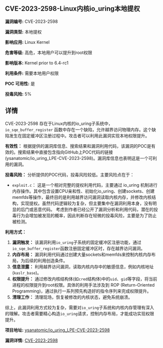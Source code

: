 ## CVE-2023-2598-Linux内核io_uring本地提权

**漏洞编号:** CVE-2023-2598

**漏洞类型:** 本地提权

**影响应用:** Linux Kernel

**危害等级:** 高危，本地用户可以提升到root权限

**影响版本:** Kernel prior to 6.4-rc1

**利用条件:** 需要本地用户权限

**POC 可用性:** 是

**投毒风险:** 5%

## 详情

CVE-2023-2598 存在于Linux内核的io_uring子系统中，`io_sqe_buffer_register` 函数中存在一个缺陷，允许越界访问物理内存。这个缺陷发生在固定缓冲区注册过程中。攻击者可以利用此漏洞实现本地权限提升。

**有效性：**
根据提供的漏洞库信息、搜索结果和漏洞利用代码，该漏洞的POC是有效的。搜索结果中直接包含指向GitHub上POC代码的链接 (ysanatomic/io_uring_LPE-CVE-2023-2598)。漏洞库信息也表明这是一个可利用的漏洞。

**投毒风险：**
分析提供的POC代码，投毒风险较低。主要风险点在于：
*   `exploit.c`： 这是一个相对完整的提权利用代码，主要通过 io_uring 机制进行内存操作。其中包含设置CPU亲和性、初始化io_uring、创建sockets、创建memfds等操作，最终目的是利用越界访问漏洞读取内核内存，并修改内核结构，实现提权。虽然代码逻辑较为复杂，但主要集中在漏洞利用本身，没有明显的后门或恶意代码。
考虑到作者已经公开了漏洞分析和利用代码，潜在的投毒行为会增加被发现的概率，因此判断存在轻微的投毒风险，主要是为了防止被检测。

**利用方式：**
1.  **漏洞触发：** 该漏洞利用`io_uring`子系统的固定缓冲区注册功能，通过`io_sqe_buffer_register`函数注册固定缓冲区时，存在越界访问漏洞。
2.  **内存布局：** 漏洞利用代码通过创建大量sockets和memfds来控制内核内存布局，为后续的利用创造条件。
3.  **信息泄露：** 利用越界访问漏洞，读取内核内存中的敏感信息，例如内核地址(`kaslr_base`)。
4.  **权限提升：** 通过修改内核结构体(如`cred`结构体)中的`uid`、`gid`等字段，将当前进程的权限提升到root权限。具体的利用手法涉及到 ROP (Return-Oriented Programming)，通过执行一系列预先构造好的指令序列来完成权限提升。
5.  **清理工作：** 清理现场，恢复被修改的内核状态，避免系统崩溃。

综上，此漏洞利用方式较为复杂，需要对`io_uring`子系统和内核内存管理有深入的理解。攻击者需要精心构造`io_uring`请求，控制内存布局，才能成功实现权限提升。

**项目地址:** [ysanatomic/io_uring_LPE-CVE-2023-2598](https://github.com/ysanatomic/io_uring_LPE-CVE-2023-2598)

**漏洞详情:** [CVE-2023-2598](https://nvd.nist.gov/vuln/detail/CVE-2023-2598)